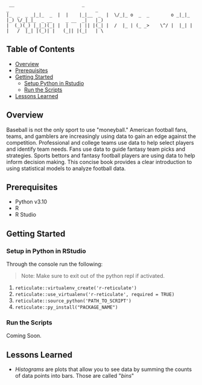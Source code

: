 ```

 __                         _                                            _                                _ 
|_  _  _ _|_|_  _  |  |    |_|__  _  |  \/_|_ o  _  _        o _|_|_    |_) \/_|_|_  _ __     _ __  _|   |_)
|  (_)(_) |_|_)(_| |  |    | || |(_| |  /  |_ | (_ _>    \^/ |  |_| |   |   /  |_| |(_)| |   (_|| |(_|   | \

```

## Table of Contents
* [Overview](#overview)
* [Prerequisites](#prerequisites)
* [Getting Started](#getting-started)
    * [Setup Python in Rstudio](#setup-python-in-rstudio)
    * [Run the Scripts](#run-the-scripts)
* [Lessons Learned](#lessons-learned)

## Overview
Baseball is not the only sport to use "moneyball." American football fans, teams, and gamblers are increasingly using data to gain an edge against the competition. Professional and college teams use data to help select players and identify team needs. Fans use data to guide fantasy team picks and strategies. Sports bettors and fantasy football players are using data to help inform decision making. This concise book provides a clear introduction to using statistical models to analyze football data.

## Prerequisites
* Python v3.10
* R
* R Studio

## Getting Started
### Setup in Python in RStudio
Through the console run the following:
> Note: Make sure to exit out of the python repl if activated.
1. `reticulate::virtualenv_create('r-reticulate')`
2. `reticulate::use_virtualenv('r-reticulate', required = TRUE)`
3. `reticulate::source_python('PATH_TO_SCRIPT')`
4. `reticulate::py_install("PACKAGE_NAME")`

### Run the Scripts
Coming Soon.

## Lessons Learned
* _Histograms_ are plots that allow you to see data by summing the counts of data points into bars. Those are called "_bins_"